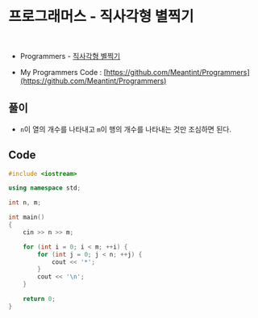 # 프로그래머스 - 직사각형 별찍기

&nbsp;

- Programmers - [직사각형 별찍기](https://programmers.co.kr/learn/courses/30/lessons/12969)

- My Programmers Code : [https://github.com/Meantint/Programmers](https://github.com/Meantint/Programmers)

## 풀이

- `n`이 열의 개수를 나타내고 `m`이 행의 개수를 나타내는 것만 조심하면 된다.

## Code

```cpp
#include <iostream>

using namespace std;

int n, m;

int main()
{
    cin >> n >> m;

    for (int i = 0; i < m; ++i) {
        for (int j = 0; j < n; ++j) {
            cout << '*';
        }
        cout << '\n';
    }

    return 0;
}
```
